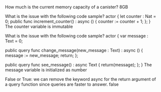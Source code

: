 How much is the current memory capacity of a canister?
8GB

What is the issue with the following code sample?
actor {
  let counter : Nat = 0;
  public func increment_counter() : async () {
    counter := counter + 1;
  };
}
The counter variable is immutable 

What is the issue with the following code sample?
actor {
  var message : Text = 0;

  public query func change_message(new_message : Text) : async () {
    message := new_message;
    return;
  };
  
  public query func see_message() : async Text {
    return(message);
  };
}
The message variable is initialized as number

False or True: we can remove the keyword async for the return argument of a query function since queries are faster to answer.
false
